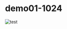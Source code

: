 # demo01-1024
![test](https://user-gold-cdn.xitu.io/2018/12/6/16781a1bd73d26df?imageView2/1/w/100/h/100/q/85/format/webp/interlace/1)  
